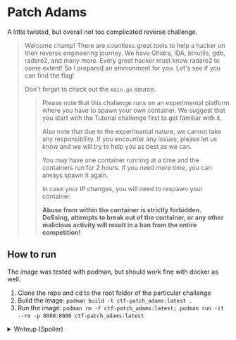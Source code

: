 # Patch Adams

A little twisted, but overall not too complicated reverse challenge.

> Welcome champ! There are countless great tools to help a hacker on their reverse engineering journey. We have Ghidra, IDA, binutils, gdb, radare2, and many more. Every great hacker must know radare2 to some extent! So I prepared an environment for you. Let's see if you can find the flag!
>
> Don't forget to check out the `main.go` source.
>
>> Please note that this challenge runs on an experimental platform where you have to spawn your own container. We suggest that you start with the Tutorial challenge first to get familiar with it.
>>
>> Also note that due to the experimantal nature, we cannot take any responsibility. If you encounter any issues, please let us know and we will try to help you as best as we can.
>>
>> You may have one container running at a time and the containers run for 2 hours. If you need more time, you can always spawn it again.
>>
>> In case your IP changes, you will need to respawn your container.
>>
>> **Abuse from within the container is strictly forbidden. DoSsing, attempts to break out of the container, or any other malicious activity will result in a ban from the entire competition!**

## How to run

The image was tested with podman, but should work fine with docker as well.

1. Clone the repo and cd to the root folder of the particular challenge
2. Build the image: `podman build -t ctf-patch_adams:latest .`
3. Run the image: `podman rm -f ctf-patch_adams:latest; podman run -it --rm -p 8080:8080 ctf-patch_adams:latest`

<details>
<summary>Writeup (Spoiler)</summary>

If we visit `http://127.0.0.1:8080`, we can see the following:

<p align="center">
    <img src="assets/main_page.png" alt="Main page that asks for commands" width="400" />
    <br />
    <i>Main page that asks for commands</i>
</p>

We can enter two radare2 commands and those will be executed. We are in control of the command and the arguments. However there are some constraints in place. If we check the source, we see:

```go
func isValidCommand(command string) bool {
	if len(command) > 4 {
		return false
	}
	var blackList = []string{"cat", "ls", "lu", "ll", "lr", "le", "pwd", "cd"}
	for _, black := range blackList {
		if strings.ToLower(command) == black {
			return false
		}
	}
	match, _ := regexp.MatchString("^[a-zA-Z0-9]+$", command)
	return match
}

func isValidArgument(argument string) bool {
	if len(argument) > 16 {
		return false
	}
	match, _ := regexp.MatchString("^[a-zA-Z0-9 ]*$", argument)
	return match
}
```

In a nutshell, the command must be at most 4 characters long and the argument must be at most 16 characters long. The command must not be on the blacklist and the argument must match the regex `^[a-zA-Z0-9 ]*$`, whereas the command must match the regex `^[a-zA-Z0-9]+$`.

We can also see that these are the commands being run whenever we submit the form:

```go
r2Commands := []string{
    "oo+",
    "e cfg.sandbox=all", // idea from pancake
    "aaaa",
    fmt.Sprintf("%s %s", command1, argument1),
    fmt.Sprintf("%s %s", command2, argument2),
}
```

We can see that the binary is opened first with `oo+` which is a command to open the binary in read-write mode. That alone, and the hint `patch` in the challenge name alone should give us a hint that we can patch the binary. Next the sandbox is set to `all` which means we won't be able to use commands that use network, file system, etc. So we cannot just execute `cat flag.txt` for example. Lastly, the `aaaa` command is run which is a command to analyze the binary. And then the two commands we entered are run.

Alright, we can also see that the source copies the `adams` binary to a temporary location, opens it for us in radare2 and when it executed all commands, the binary is even executed and we get the output back.

If I just supply `h` as the first command and `h` as the second command (that command doesn't seem to do anything), I get:

```
Radare2 Output:


Final Binary Output:
Unauthorized
```

Now we observed the binary's natural behavior. However it's kind of a blackbox as we didn't receive the binary nor its source code. First I had the idea that I will just try to find a way to dump the binary and then analyze it locally so I know what does it do. Apparently the command `pxj` can give us a JSON bytearray which we can combine with `s` to seek through the entire file and save its content. If we just run `pxj` without any arguments passed and `h` as the second command again, we get:

```
Radare2 Output:
[72,49,237,72,137,231,72,141,53,203,44,0,0,72,131,228,240,232,0,0,0,0,139,55,72,141,87,8,76,141,5,130,3,0,0,69,49,201,72,141,13,3,255,255,255,72,141,61,41,3,0,0,233,183,255,255,255,15,31,128,0,0,0,0,72,141,61,241,46,0,0,72,141,5,234,46,0,0,72,57,248,116,21,72,139,5,198,46,0,0,72,133,192,116,9,255,224,15,31,128,0,0,0,0,195,15,31,128,0,0,0,0,72,141,61,193,46,0,0,72,141,53,186,46,0,0,72,41,254,72,137,240,72,193,238,63,72,193,248,3,72,1,198,72,209,254,116,20,72,139,5,125,46,0,0,72,133,192,116,8,255,224,102,15,31,68,0,0,195,15,31,128,0,0,0,0,128,61,153,46,0,0,0,117,71,85,72,131,61,70,46,0,0,0,72,137,229,116,13,72,139,61,98,46,0,0,255,21,52,46,0,0,232,103,255,255,255,72,131,61,47,46,0,0,0,116,13,72,141,61,102,20,0,0,255,21,32,46,0,0,198,5,89,46,0,0,1,93,195,15,31,128,0,0,0,0]

Final Binary Output:
Unauthorized
```

The only issue with that is that if we seek out of the binary and request `pxj`, it will give us a bunch of 255s. Therefore we need to know the size of the binary. Thankfully the command `o` can give that to us:

```
Radare2 Output:
3 * rwx 0x00003710 /tmp/adams_5594
 4 - rw- 0x00000068 null://104
 5 - rw- 0x000f0000 malloc://983040

Final Binary Output:
Unauthorized
```

We can see that the binary is at `/tmp/adams_2731` and its size is `0x00003710`. So we can seek and download the file until we have its entire content. I got a script that does just that: [here](assets/dump_binary.py). That one uses `cX` instead of `pxj` to dump the binary in hex, but I have one with `pxj` as well: [here](assets/dump_binary2.py).

But neither of these dumps seem to be fully equal to the loaded binary, many sections are missing and the last part of the elf file is just padding. I assume `r2` tries to analyze the file and doesn't return parts it didn't analyze/recognize etc.

So this is probably not the intended way. Since `r2` is huge, we have countless options, but we can check the strings first using the `izz` command. If we run `izz` and `h` as the second command, we get:

```
[...]
[Strings]
nth paddr      vaddr      len size section   type    string
-----------------------------------------------------------
0   0x00000034 0x00000034 4   10             utf16le @8\r@
1   0x00000318 0x00000318 24  25   .interp   ascii   /lib/ld-musl-x86_64.so.1
2   0x00000581 0x00000581 5   6    .dynstr   ascii   srand
3   0x00000587 0x00000587 5   6    .dynstr   ascii   fopen
4   0x0000058d 0x0000058d 4   5    .dynstr   ascii   puts
5   0x00000592 0x00000592 4   5    .dynstr   ascii   time
6   0x00000597 0x00000597 16  17   .dynstr   ascii   __stack_chk_fail
7   0x000005a8 0x000005a8 5   6    .dynstr   ascii   fgets
8   0x000005ae 0x000005ae 6   7    .dynstr   ascii   fclose
9   0x000005b5 0x000005b5 6   7    .dynstr   ascii   fscanf
10  0x000005bc 0x000005bc 5   6    .dynstr   ascii   _init
11  0x000005c2 0x000005c2 5   6    .dynstr   ascii   _fini
12  0x000005c8 0x000005c8 14  15   .dynstr   ascii   __cxa_finalize
13  0x000005d7 0x000005d7 6   7    .dynstr   ascii   strcmp
14  0x000005de 0x000005de 17  18   .dynstr   ascii   __libc_start_main
15  0x000005f0 0x000005f0 21  22   .dynstr   ascii   libc.musl-x86_64.so.1
16  0x00000606 0x00000606 23  24   .dynstr   ascii   __deregister_frame_info
17  0x0000061e 0x0000061e 25  26   .dynstr   ascii   _ITM_registerTMCloneTable
18  0x00000638 0x00000638 27  28   .dynstr   ascii   _ITM_deregisterTMCloneTable
19  0x00000654 0x00000654 21  22   .dynstr   ascii   __register_frame_info
20  0x00001187 0x00001187 4   5    .text     ascii   uGUH
21  0x000011e8 0x000011e8 4   5    .text     ascii   t&UH
22  0x00002000 0x00002000 12  13   .rodata   ascii   Unauthorized
23  0x00002010 0x00002010 116 117  .rodata   ascii   You treat a disease, you win, you lose. You treat a person, I guarantee you, you'll win, no matter what the outcome.
24  0x00002088 0x00002088 271 272  .rodata   ascii   I love you without knowing how, or when, or from where. I love you straightforwardly without complexities or pride. I love you because I know no other way then this. So close that your hand, on my chest, is my hand. So close, that when you close your eyes, I fall asleep.
25  0x00002198 0x00002198 66  67   .rodata   ascii   Our job is improving the quality of life, not just delaying death.
26  0x000021e0 0x000021e0 116 117  .rodata   ascii   You're focusing on the problem. If you focus on the problem, you can't see the solution. Never focus on the problem!
27  0x00002258 0x00002258 319 320  .rodata   ascii   What's wrong with death sir? What are we so mortally afraid of? Why can't we treat death with a certain amount of humanity and dignity, and decency, and God forbid, maybe even humor. Death is not the enemy gentlemen. If we're going to fight a disease, let's fight one of the most terrible diseases of all, indifference.
28  0x00002398 0x00002398 138 139  .rodata   ascii   See what no one else sees. See what everyone chooses not to see... out of fear, conformity or laziness. See the whole world anew each day!
29  0x00002428 0x00002428 73  74   .rodata   ascii   We can head on down to the maternity ward. You know those chicks put out.
30  0x00002478 0x00002478 60  61   .rodata   ascii   We need to start treating the patient as well as the disease
31  0x000024b8 0x000024b8 128 129  .rodata   ascii   I wanted to become a doctor so I could serve others. And because of that, I've lost everything. But I've also gained everything.
32  0x0000253b 0x0000253b 13  14   .rodata   ascii   /etc/hostname
33  0x0000254c 0x0000254c 8   9    .rodata   ascii   adams-pc
34  0x00002558 0x00002558 30  31   .rodata   ascii   Error: /etc/hostname not found
35  0x00002577 0x00002577 16  17   .rodata   ascii   /secret/flag.txt
36  0x00002588 0x00002588 25  26   .rodata   ascii   Error: flag.txt not found
37  0x000025f0 0x000025f0 4   5    .eh_frame ascii   \e\f\a\b
38  0x00002617 0x00002617 5   6    .eh_frame ascii   ;*3$"
39  0x00002639 0x00002639 4   5    .eh_frame ascii   Q\f\a\b
40  0x000026ba 0x000026ba 4   5    .eh_frame ascii   C\f\a\b
41  0x00003008 0x00000000 48  49   .comment  ascii   GCC: (Alpine 13.2.1_git20231014) 13.2.1 20231014
42  0x0000303a 0x00000001 9   10   .shstrtab ascii   .shstrtab
43  0x00003044 0x0000000b 7   8    .shstrtab ascii   .interp
44  0x0000304c 0x00000013 18  19   .shstrtab ascii   .note.gnu.property
45  0x0000305f 0x00000026 18  19   .shstrtab ascii   .note.gnu.build-id
46  0x00003072 0x00000039 9   10   .shstrtab ascii   .gnu.hash
47  0x0000307c 0x00000043 7   8    .shstrtab ascii   .dynsym
48  0x00003084 0x0000004b 7   8    .shstrtab ascii   .dynstr
49  0x0000308c 0x00000053 9   10   .shstrtab ascii   .rela.dyn
50  0x00003096 0x0000005d 9   10   .shstrtab ascii   .rela.plt
51  0x000030a0 0x00000067 5   6    .shstrtab ascii   .init
52  0x000030a6 0x0000006d 5   6    .shstrtab ascii   .text
53  0x000030ac 0x00000073 5   6    .shstrtab ascii   .fini
54  0x000030b2 0x00000079 7   8    .shstrtab ascii   .rodata
55  0x000030ba 0x00000081 13  14   .shstrtab ascii   .eh_frame_hdr
56  0x000030c8 0x0000008f 9   10   .shstrtab ascii   .eh_frame
57  0x000030d2 0x00000099 11  12   .shstrtab ascii   .init_array
58  0x000030de 0x000000a5 11  12   .shstrtab ascii   .fini_array
59  0x000030ea 0x000000b1 8   9    .shstrtab ascii   .dynamic
60  0x000030f3 0x000000ba 4   5    .shstrtab ascii   .got
61  0x000030f8 0x000000bf 5   6    .shstrtab ascii   .data
62  0x000030fe 0x000000c5 4   5    .shstrtab ascii   .bss
63  0x00003103 0x000000ca 8   9    .shstrtab ascii   .comment
[...]
```

Unfortunately this doesn't give out the flag just yet, but we can see that the binary was compiled on Alpine, it has some hostname check probably and a few strings that hint to a function which may be responsible for flag reading. There is also the `Unauthorized` string which we probably saw earlier. That's pretty much all the info we could get from the strings.

Time to check the functions. We can do that with the `afl` command. If we run `afl` and `h` as the second command, we get:

```
[...]
0x000010d0    1     57 entry0
0x00001000    1      3 sym._init
0x00001475    1      3 sym._fini
0x00001020    1      6 sym.imp.fscanf
0x00001030    1      6 sym.imp.fgets
0x00001040    1      6 sym.imp.puts
0x00001050    1      6 sym.imp.__stack_chk_fail
0x00001060    1      6 sym.imp.rand
0x00001070    1      6 sym.imp.fopen
0x00001080    1      6 sym.imp.srand
0x00001090    1      6 sym.imp.fclose
0x000010a0    1      6 sym.imp.time
0x000010b0    1      6 sym.imp.strcmp
0x000010c0    1      6 sym.imp.__libc_start_main
0x000011e0    7     96 entry.init0
0x00001180    7     74 entry.fini0
0x00001110    4     34 fcn.00001110
0x000012ec    8    177 fcn.000012ec
0x0000122b    3    193 fcn.0000122b
0x00001215    1     22 fcn.00001215
0x0000139d    6    144 fcn.0000139d
0x0000142d    4     72 fcn.0000142d
[...]
```

A lot more info! First we can notice that we have a stack canary. Then we have some imports, some entries and some functions. The fact that the `fcn.` functions are not named suggest that the binary was also stripped. We can seek to each function and check their content. I am running `s` with `0x00001110` argument and `pdf` with no arguments first.

`fcn.00001110` doesn't seem too interesting:

```
            ; CALL XREF from entry.fini0 @ 0x11a4(x)
/ 34: fcn.00001110 ();
|           0x00001110      488d3df12e00.  lea rdi, [0x00004008]
|           0x00001117      488d05ea2e00.  lea rax, [0x00004008]
|           0x0000111e      4839f8         cmp rax, rdi
|       ,=< 0x00001121      7415           je 0x1138
|       |   0x00001123      488b05c62e00.  mov rax, qword [reloc._ITM_deregisterTMCloneTable] ; [0x3ff0:8]=0
|       |   0x0000112a      4885c0         test rax, rax
|      ,==< 0x0000112d      7409           je 0x1138
|      ||   0x0000112f      ffe0           jmp rax
..
|      ||   ; CODE XREFS from fcn.00001110 @ 0x1121(x), 0x112d(x)
\      ``-> 0x00001138      c3             ret
```

`fcn.000012ec` is more interesting:

```

            ; CALL XREF from fcn.0000142d @ 0x1447(x)
/ 177: fcn.000012ec ();
|           ; var int64_t canary @ rbp-0x8
|           ; var char *s1 @ rbp-0x20
|           ; var file*stream @ rbp-0x28
|           0x000012ec      55             push rbp
|           0x000012ed      4889e5         mov rbp, rsp
|           0x000012f0      4883ec30       sub rsp, 0x30
|           0x000012f4      64488b042528.  mov rax, qword fs:[0x28]
|           0x000012fd      488945f8       mov qword [canary], rax
|           0x00001301      31c0           xor eax, eax
|           0x00001303      488d052f1200.  lea rax, [0x00002539]       ; "r"
|           0x0000130a      4889c6         mov rsi, rax                ; const char *mode
|           0x0000130d      488d05271200.  lea rax, str._etc_hostname  ; 0x253b ; "/etc/hostname"
|           0x00001314      4889c7         mov rdi, rax                ; const char *filename
|           0x00001317      e854fdffff     call sym.imp.fopen          ; file*fopen(const char *filename, const char *mode)
|           0x0000131c      488945d8       mov qword [stream], rax
|           0x00001320      48837dd800     cmp qword [stream], 0
|       ,=< 0x00001325      744c           je 0x1373
|       |   0x00001327      488d55e0       lea rdx, [s1]               ;  ...
|       |   0x0000132b      488b45d8       mov rax, qword [stream]
|       |   0x0000132f      488d0d131200.  lea rcx, [0x00002549]       ; "%s"
|       |   0x00001336      4889ce         mov rsi, rcx                ; const char *format
|       |   0x00001339      4889c7         mov rdi, rax                ; FILE *stream
|       |   0x0000133c      b800000000     mov eax, 0
|       |   0x00001341      e8dafcffff     call sym.imp.fscanf         ; int fscanf(FILE *stream, const char *format, ...)
|       |   0x00001346      488b45d8       mov rax, qword [stream]
|       |   0x0000134a      4889c7         mov rdi, rax                ; FILE *stream
|       |   0x0000134d      e83efdffff     call sym.imp.fclose         ; int fclose(FILE *stream)
|       |   0x00001352      488d45e0       lea rax, [s1]
|       |   0x00001356      488d15ef1100.  lea rdx, str.adams_pc       ; 0x254c ; "adams-pc"
|       |   0x0000135d      4889d6         mov rsi, rdx                ; const char *s2
|       |   0x00001360      4889c7         mov rdi, rax                ; const char *s1
|       |   0x00001363      e848fdffff     call sym.imp.strcmp         ; int strcmp(const char *s1, const char *s2)
|       |   0x00001368      85c0           test eax, eax
|      ,==< 0x0000136a      7516           jne 0x1382
|      ||   0x0000136c      b801000000     mov eax, 1
|     ,===< 0x00001371      eb14           jmp 0x1387
|     |||   ; CODE XREF from fcn.000012ec @ 0x1325(x)
|     ||`-> 0x00001373      488d05de1100.  lea rax, str.Error:__etc_hostname_not_found ; 0x2558 ; "Error: /etc/hostname not found"
|     ||    0x0000137a      4889c7         mov rdi, rax                ; const char *s
|     ||    0x0000137d      e8befcffff     call sym.imp.puts           ; int puts(const char *s)
|     ||    ; CODE XREF from fcn.000012ec @ 0x136a(x)
|     |`--> 0x00001382      b800000000     mov eax, 0
|     |     ; CODE XREF from fcn.000012ec @ 0x1371(x)
|     `---> 0x00001387      488b55f8       mov rdx, qword [canary]
|           0x0000138b      64482b142528.  sub rdx, qword fs:[0x28]
|       ,=< 0x00001394      7405           je 0x139b
|       |   0x00001396      e8b5fcffff     call sym.imp.__stack_chk_fail ; void __stack_chk_fail(void)
|       |   ; CODE XREF from fcn.000012ec @ 0x1394(x)
|       `-> 0x0000139b      c9             leave
\           0x0000139c      c3             ret
```

This function opens `/etc/hostname`, reads it, closes it, compares it with `adams-pc` and if it's equal, it returns 1. Otherwise it prints an error message and returns 0. This is probably the function that checks the hostname. We can see that the binary is expecting the hostname to be `adams-pc`. Since we got Unauthorized earlier, we can assume that the hostname is not `adams-pc`. That's a function that we know for sure that it's executed. So that's good. But still not enough.

`fcn.0000122b` isn't too interesting, that contains the ton of quotes we saw earlier. I won't paste it here since that isn't called even.

`fcn.00001215` is the one that prints the Unauthorized message:

```
            ; CALL XREF from fcn.0000142d @ 0x1469(x)
/ 22: fcn.00001215 ();
|           0x00001215      55             push rbp
|           0x00001216      4889e5         mov rbp, rsp
|           0x00001219      488d05e00d00.  lea rax, str.Unauthorized   ; segment.LOAD2
|                                                                      ; 0x2000 ; "Unauthorized"
|           0x00001220      4889c7         mov rdi, rax                ; const char *s
|           0x00001223      e818feffff     call sym.imp.puts           ; int puts(const char *s)
|           0x00001228      90             nop
|           0x00001229      5d             pop rbp
\           0x0000122a      c3             ret
```

Finally there is a function with seemingly no xrefs, `fcn.0000139d`:

```

/ 144: fcn.0000139d ();
|           ; var int64_t var_8h @ rbp-0x8
|           ; var int64_t var_70h @ rbp-0x70
|           ; var int64_t var_78h @ rbp-0x78
|           0x0000139d      55             push rbp
|           0x0000139e      4889e5         mov rbp, rsp
|           0x000013a1      4883c480       add rsp, 0xffffffffffffff80
|           0x000013a5      64488b042528.  mov rax, qword fs:[0x28]
|           0x000013ae      488945f8       mov qword [var_8h], rax
|           0x000013b2      31c0           xor eax, eax
|           0x000013b4      488d057e1100.  lea rax, [0x00002539]       ; "r"
|           0x000013bb      4889c6         mov rsi, rax
|           0x000013be      488d05b21100.  lea rax, str._secret_flag.txt ; 0x2577 ; "/secret/flag.txt"
|           0x000013c5      4889c7         mov rdi, rax
|           0x000013c8      e8a3fcffff     call sym.imp.fopen          ; file*fopen(const char *filename, const char *mode)
|           0x000013cd      48894588       mov qword [var_78h], rax
|           0x000013d1      48837d8800     cmp qword [var_78h], 0
|       ,=< 0x000013d6      742f           je 0x1407
|       |   0x000013d8      488b5588       mov rdx, qword [var_78h]
|       |   0x000013dc      488d4590       lea rax, [var_70h]
|       |   0x000013e0      be64000000     mov esi, 0x64               ; 'd'
|       |   0x000013e5      4889c7         mov rdi, rax
|       |   0x000013e8      e843fcffff     call sym.imp.fgets          ; char *fgets(char *s, int size, FILE *stream)
|       |   0x000013ed      488d4590       lea rax, [var_70h]
|       |   0x000013f1      4889c7         mov rdi, rax
|       |   0x000013f4      e847fcffff     call sym.imp.puts           ; int puts(const char *s)
|       |   0x000013f9      488b4588       mov rax, qword [var_78h]
|       |   0x000013fd      4889c7         mov rdi, rax
|       |   0x00001400      e88bfcffff     call sym.imp.fclose         ; int fclose(FILE *stream)
|      ,==< 0x00001405      eb0f           jmp 0x1416
|      ||   ; CODE XREF from fcn.0000139d @ 0x13d6(x)
|      |`-> 0x00001407      488d057a1100.  lea rax, str.Error:_flag.txt_not_found ; 0x2588 ; "Error: flag.txt not found"
|      |    0x0000140e      4889c7         mov rdi, rax
|      |    0x00001411      e82afcffff     call sym.imp.puts           ; int puts(const char *s)
|      |    ; CODE XREF from fcn.0000139d @ 0x1405(x)
|      `--> 0x00001416      90             nop
|           0x00001417      488b45f8       mov rax, qword [var_8h]
|           0x0000141b      64482b042528.  sub rax, qword fs:[0x28]
|       ,=< 0x00001424      7405           je 0x142b
|       |   0x00001426      e825fcffff     call sym.imp.__stack_chk_fail ; void __stack_chk_fail(void)
|       |   ; CODE XREF from fcn.0000139d @ 0x1424(x)
|       `-> 0x0000142b      c9             leave
\           0x0000142c      c3             ret
```

Bingo! This is the function we need to call. That sounds pretty easy, right? We know that the function is at address `0x0000139d`. Then we can find some address that is within a function that's called for sure and we can just replace some assembly to do the call for us. The previous function responsible for the `Unauthorized` message is at `0x00001215`. It did a `call sym.imp.puts` to print the message. We can replace that with a `call 0x0000139d` to call the function that reads the flag. We can do that with the `wa` command. Originally the `puts` happens at `0x00001223`. We can see that from the disassembly above. So we can seek there using `s` and argument `0x00001223` and then we can replace the `puts` with the `call 0x0000139d` using `wa call 0x0000139d`. We can then submit the form and get the flag:

```
Radare2 Output:


Final Binary Output:
HCSC24{d0ct0r_0r_nOt_U_r3c0v3r3d_7h3_fl4g}
```

Alternatively we can use many other `call` addresses, like `0x00001317` which also give the flag to us.

I prepared a script that tries to locate the `puts` call and replace it with the `call` to the flag function: [here](poc.py).

If we run it, we also get the flag:

```
[steve@todo ctf-patch_adams]$ python3 ./poc.py 
Win function address: 0x139d
Instruction to replace address: 0x1223
Flag: HCSC24{d0ct0r_0r_nOt_U_r3c0v3r3d_7h3_fl4g}
```

Sweet! `HCSC24{d0ct0r_0r_nOt_U_r3c0v3r3d_7h3_fl4g}` is our flag!

</details>